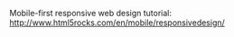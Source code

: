 Mobile-first responsive web design tutorial: http://www.html5rocks.com/en/mobile/responsivedesign/

